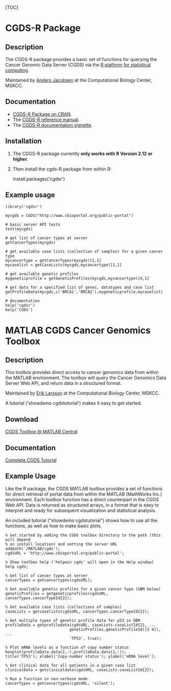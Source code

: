 [TOC]

# CGDS-R Package

## Description

The CGDS-R package provides a basic set of functions for querying the Cancer Genomic Data Server (CGDS) via the [R platform for statistical computing](http://www.r-project.org/).  

Maintained by [Anders Jacobsen](http://cbio.mskcc.org/people/info/anders_jacobsen.html) at the Computational Biology Center, MSKCC.

## Documentation

* [CGDS-R Package on CRAN](http://cran.r-project.org/web/packages/cgdsr/index.html).
* The [CGDS-R reference manual](http://cran.r-project.org/web/packages/cgdsr/cgdsr.pdf).
* The [CGDS-R documentation vignette](http://cran.r-project.org/web/packages/cgdsr/vignettes/cgdsr.pdf).

## Installation

1.  The CDGS-R package currently **only works with R Version 2.12 or higher**.

2.  Then install the cgds-R package from within R:

     install.packages('cgdsr')

## Example usage

	library('cgdsr')
	
	mycgds = CGDS("http://www.cbioportal.org/public-portal")

	# basic server API tests
	test(mycgds) 

	# get list of cancer types at server
	getCancerTypes(mycgds)

	# get available case lists (collection of samples) for a given cancer type  
	mycancertype = getCancerTypes(mycgds)[1,1]
	mycaselist = getCaseLists(mycgds,mycancertype)[1,1]

	# get available genetic profiles
	mygeneticprofile = getGeneticProfiles(mycgds,mycancertype)[4,1]

	# get data for a specified list of genes, datatypes and case list
	getProfileData(mycgds,c('BRCA1','BRCA2'),mygeneticprofile,mycaselist)

	# documentation
	help('cgdsr')
	help('CGDS')

# MATLAB CGDS Cancer Genomics Toolbox

## Description

This toolbox provides direct access to cancer genomics data from within the MATLAB environment. The toolbox will query the Cancer Genomics Data Server Web API, and return data in a structured format.

Maintained by [Erik Larsson](http://cbio.mskcc.org/people/info/erik_larsson.html) at the Computational Biology Center, MSKCC.

A tutorial ('showdemo cgdstutorial') makes it easy to get started. 

## Download

[CGDS Toolbox @ MATLAB Central](http://www.mathworks.com/matlabcentral/fileexchange/31297-mskcc-cgds-cancer-genomics-toolbox)

## Documentation

[Complete CGDS Tutorial](http://www.mathworks.com/matlabcentral/fileexchange/31297-mskcc-cgds-cancer-genomics-toolbox/content/html/cgdstutorial.html)

## Example Usage

Like the R package, the CGDS MATLAB toolbox provides a set of functions for direct retrieval of portal data from within the MATLAB (MathWorks Inc.) environment. Each toolbox function has a direct counterpart in the CGDS Web API. Data is returned as structured arrays, in a format that is easy to interpret and ready for subsequent visualization and statistical analysis. 

An included tutorial ("showdemo cgdstutorial") shows how to use all the functions, as well as how to make basic plots.

	% Get started by adding the CGDS toolbox directory to the path (this will depend
	% on install location) and setting the server URL
	addpath('/MATLAB/cgds');
	cgdsURL = 'http://www.cbioportal.org/public-portal';

	% Show toolbox help ('helpwin cgds' will open in the Help window)
	help cgds;

	% Get list of cancer types at server
	cancerTypes = getcancertypes(cgdsURL);

	% Get available genetic profiles for a given cancer type (GBM below)
	geneticProfiles = getgeneticprofiles(cgdsURL, cancerTypes.cancerTypeId{2});

	% Get available case lists (collections of samples)
	caseLists = getcaselists(cgdsURL, cancerTypes.cancerTypeId{2});

	% Get multiple types of genetic profile data for p53 in GBM
	profileData = getprofiledata(cgdsURL, caseLists.caseListId{2}, ...
	                            geneticProfiles.geneticProfileId([3 4]), ...
	                            'TP53', true);

	% Plot mRNA levels as a function of copy number status
	boxplot(profileData.data(2,:),profileData.data(1,:));
	title('TP53'); xlabel('Copy-number status'); ylabel('mRNA level');

	% Get clinical data for all patients in a given case list
	clinicalData = getclinicaldata(cgdsURL, caseLists.caseListId{2});

	% Run a function in non-verbose mode
	cancerTypes = getcancertypes(cgdsURL, 'silent');
